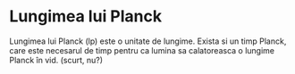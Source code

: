 # Lungimea lui Planck

Lungimea lui Planck (lp) este o unitate de lungime. Exista si un timp Planck,
care este necesarul de timp pentru ca lumina sa calatoreasca o lungime Planck în
vid. (scurt, nu?)
